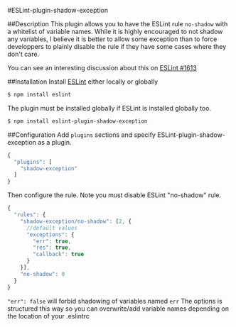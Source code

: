 #ESLint-plugin-shadow-exception

##Description
This plugin allows you to have the ESLint rule `no-shadow` with a whitelist of variable names.
While it is highly encouraged to not shadow any variables, I believe it is better to allow some exception than to force developpers to plainly disable the rule if they have some cases where they don't care.

You can see an interesting discussion about this on [ESLint #1613](https://github.com/eslint/eslint/issues/1613)

##Installation
Install [ESLint](https://github.com/eslint/eslint) either locally or globally
```bash
$ npm install eslint
```
The plugin must be installed globally if ESLint is installed globally too.
```bash
$ npm install eslint-plugin-shadow-exception
```

##Configuration
Add `plugins` sections and specify ESLint-plugin-shadow-exception as a plugin.
```js
{
  "plugins": [
    "shadow-exception"
  ]
}
```
Then configure the rule. Note you must disable ESLint "no-shadow" rule.
```js
{
  "rules": {
    "shadow-exception/no-shadow": [2, {
      //default values
      "exceptions": {
        "err": true,
        "res": true,
        "callback": true
      }
    }],
    "no-shadow": 0
  }
}
```
`"err": false` will forbid shadowing of variables named `err`
The options is structured this way so you can overwrite/add variable names depending on the location of your .eslintrc
